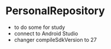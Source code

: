 # PersonalRepository
* to do some for study
* connect to Android Studio
* changer compileSdkVersion to 27
